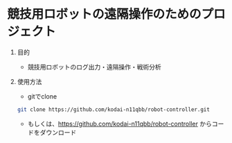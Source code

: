 # 競技用ロボットの遠隔操作のためのプロジェクト

1. 目的
   - 競技用ロボットのログ出力・遠隔操作・戦術分析

3. 使用方法
   - gitでclone
   ```bash
   git clone https://github.com/kodai-n11qbb/robot-controller.git
   ```
   - もしくは、https://github.com/kodai-n11qbb/robot-controller からコードをダウンロード
